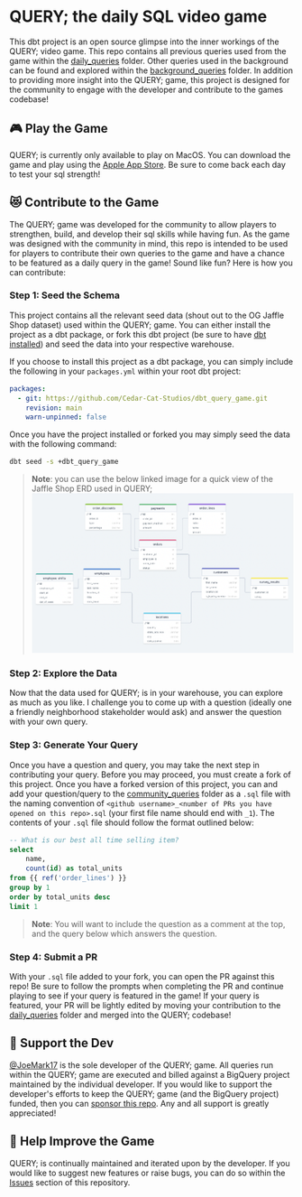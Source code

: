 # QUERY; the daily SQL video game

This dbt project is an open source glimpse into the inner workings of the QUERY; video game. This repo contains all previous queries used from the game within the [daily_queries](https://github.com/Cedar-Cat-Studios/dbt_query_game/tree/main/models/daily_queries) folder. Other queries used in the background can be found and explored within the [background_queries](https://github.com/Cedar-Cat-Studios/dbt_query_game/tree/main/models/background_queries) folder. In addition to providing more insight into the QUERY; game, this project is designed for the community to engage with the developer and contribute to the games codebase!

## 🎮 Play the Game

QUERY; is currently only available to play on MacOS. You can download the game and play using the [Apple App Store](https://apps.apple.com/us/app/query/id1636590940?mt=12). Be sure to come back each day to test your sql strength!

## 😻 Contribute to the Game
The QUERY; game was developed for the community to allow players to strengthen, build, and develop their sql skills while having fun. As the game was designed with the community in mind, this repo is intended to be used for players to contribute their own queries to the game and have a chance to be featured as a daily query in the game! Sound like fun? Here is how you can contribute:

### Step 1: Seed the Schema
This project contains all the relevant seed data (shout out to the OG Jaffle Shop dataset) used within the QUERY; game. You can either install the project as a dbt package, or fork this dbt project (be sure to have [dbt installed](https://docs.getdbt.com/dbt-cli/install/overview)) and seed the data into your respective warehouse.

If you choose to install this project as a dbt package, you can simply include the following in your `packages.yml` within your root dbt project:
```yml
packages:
  - git: https://github.com/Cedar-Cat-Studios/dbt_query_game.git
    revision: main
    warn-unpinned: false
```

Once you have the project installed or forked you may simply seed the data with the following command:
```zsh
dbt seed -s +dbt_query_game
```

>**Note**: you can use the below linked image for a quick view of the Jaffle Shop ERD used in QUERY;
[![jaffle shop erd](./docs/erd/erd_image.png)](https://drawsql.app/teams/cedar-cat-studios/diagrams/jaffle-shop)

### Step 2: Explore the Data
Now that the data used for QUERY; is in your warehouse, you can explore as much as you like. I challenge you to come up with a question (ideally one a friendly neighborhood stakeholder would ask) and answer the question with your own query.

### Step 3: Generate Your Query
Once you have a question and query, you may take the next step in contributing your query. Before you may proceed, you must create a fork of this project. Once you have a forked version of this project, you can and add your question/query to the [community_queries](https://github.com/Cedar-Cat-Studios/dbt_query_game/tree/main/models/community_queries) folder as a `.sql` file with the naming convention of `<github username>_<number of PRs you have opened on this repo>.sql` (your first file name should end with `_1`). The contents of your `.sql` file should follow the format outlined below:

```sql
-- What is our best all time selling item?
select 
    name,
    count(id) as total_units
from {{ ref('order_lines') }}
group by 1
order by total_units desc
limit 1
```

>**Note**: You will want to include the question as a comment at the top, and the query below which answers the question.

### Step 4: Submit a PR
With your `.sql` file added to your fork, you can open the PR against this repo! Be sure to follow the prompts when completing the PR and continue playing to see if your query is featured in the game! If your query is featured, your PR will be lightly edited by moving your contribution to the [daily_queries](https://github.com/Cedar-Cat-Studios/dbt_query_game/tree/main/models/daily_queries) folder and merged into the QUERY; codebase!

## 💝 Support the Dev
[@JoeMark17](https://github.com/JoeMark17) is the sole developer of the QUERY; game. All queries run within the QUERY; game are executed and billed against a BigQuery project maintained by the individual developer. If you would like to support the developer's efforts to keep the QUERY; game (and the BigQuery project) funded, then you can [sponsor this repo](https://github.com/sponsors/JoeMark17). Any and all support is greatly appreciated!

## 🎉 Help Improve the Game
QUERY; is continually maintained and iterated upon by the developer. If you would like to suggest new features or raise bugs, you can do so within the [Issues](https://github.com/Cedar-Cat-Studios/dbt_query_game/issues) section of this repository.
